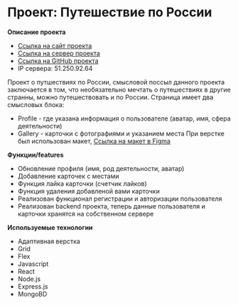 # Проект: Путешествие по России

**Описание проекта**
 * [Ссылка на сайт проекта]( https://alexholm222.students.nomoredomains.xyz/)
 * [Ссылка на сервер проекта]( https://api.alexholm222.students.nomoredomains.xyz/)
 * [Ссылка на GitHub проекта]( https://github.com/alexholm222/react-mesto-api-full/) 
 * IP сервера: 51.250.92.64

Проект о путшествиях по России, смысловой поссыл данного проекта заключается в том,
что необязательно мечтать о путешествиях в другие странны, можно путешествовать и по России.
 Страница имеет два смысловых блока:
* Profile - где указана информация о пользователе (аватар, имя, сфера деятельности)
* Gallery - карточки с фотографиями и указанием места
При верстке был использован макет, [Ссылка на макет в Figma](https://www.figma.com/file/2cn9N9jSkmxD84oJik7xL7/JavaScript.-Sprint-4?node-id=28212%3A269)

**Функции/features**
* Обновление профиля (имя, род деятельности, аватар)
* Добавление карточек с местами
* Функция лайка карточки (счетчик лайков)
* Функция удаления добавленой вами карточки
* Реализован функционал регистрации и авторизации пользователя
* Реализован backend проекта, теперь данные пользователя и карточки хранятся на собственном сервере 

**Используемые технологии**
* Адаптивная верстка
* Grid
* Flex
* Javascript
* React
* Node.js
* Express.js
* MongoBD
